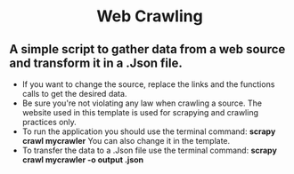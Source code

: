 <h1 align="center">
  Web Crawling
</h1>

A simple script to gather data from a web source and transform it in a .Json file.
----------------------------------------------------------------------------------


* If you want to change the source, replace the links and the functions calls to get the desired data.
* Be sure you're not violating any law when crawling a source. The website used in this template is used for scrapying and crawling practices only.
* To run the application you should use the terminal command: **scrapy crawl mycrawler** You can also change it in the template.
* To transfer the data to a .Json file use the terminal command: **scrapy crawl mycrawler -o output .json** 
